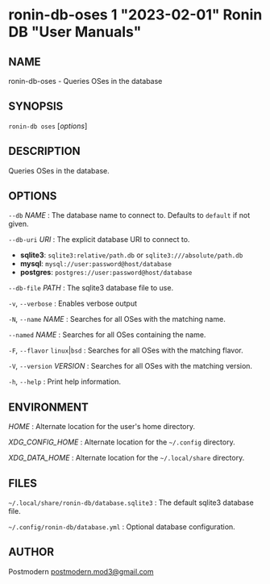 # ronin-db-oses 1 "2023-02-01" Ronin DB "User Manuals"

## NAME

ronin-db-oses - Queries OSes in the database

## SYNOPSIS

`ronin-db oses` [*options*]

## DESCRIPTION

Queries OSes in the database.

## OPTIONS

`--db` *NAME*
: The database name to connect to. Defaults to `default` if not given.

`--db-uri` *URI*
: The explicit database URI to connect to.

  * **sqlite3**: `sqlite3:relative/path.db` or `sqlite3:///absolute/path.db`
  * **mysql**: `mysql://user:password@host/database`
  * **postgres**: `postgres://user:password@host/database`

`--db-file` *PATH*
: The sqlite3 database file to use.

`-v`, `--verbose`
: Enables verbose output

`-N`, `--name` *NAME*
: Searches for all OSes with the matching name.

`--named` *NAME*
: Searches for all OSes containing the name.

`-F`, `--flavor` `linux`\|`bsd`
: Searches for all OSes with the matching flavor.

`-V`, `--version` *VERSION*
: Searches for all OSes with the matching version.

`-h`, `--help`
: Print help information.

## ENVIRONMENT

*HOME*
: Alternate location for the user's home directory.

*XDG_CONFIG_HOME*
: Alternate location for the `~/.config` directory.

*XDG_DATA_HOME*
: Alternate location for the `~/.local/share` directory.

## FILES

`~/.local/share/ronin-db/database.sqlite3`
: The default sqlite3 database file.

`~/.config/ronin-db/database.yml`
: Optional database configuration.

## AUTHOR

Postmodern <postmodern.mod3@gmail.com>

